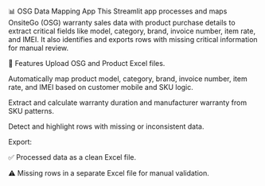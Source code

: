 📊 OSG Data Mapping App
This Streamlit app processes and maps OnsiteGo (OSG) warranty sales data with product purchase details to extract critical fields like model, category, brand, invoice number, item rate, and IMEI. It also identifies and exports rows with missing critical information for manual review.

🚀 Features
Upload OSG and Product Excel files.

Automatically map product model, category, brand, invoice number, item rate, and IMEI based on customer mobile and SKU logic.

Extract and calculate warranty duration and manufacturer warranty from SKU patterns.

Detect and highlight rows with missing or inconsistent data.

Export:

✅ Processed data as a clean Excel file.

⚠️ Missing rows in a separate Excel file for manual validation.
